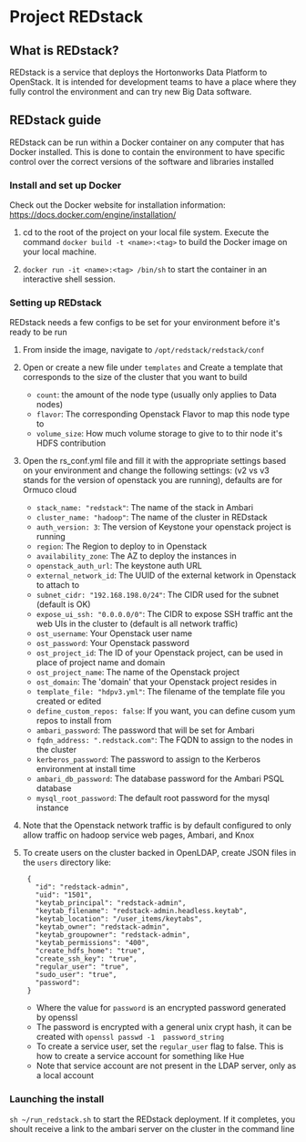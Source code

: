 # Project REDstack

## What is REDstack?
REDstack is a service that deploys the Hortonworks Data Platform to
OpenStack. It is intended for development teams to have a place where
they fully control the environment and can try new Big Data software.

## REDstack guide

REDstack can be run within a Docker container on any computer that has Docker installed.
This is done to contain the environment to have specific control over the correct versions of the software and libraries installed

### Install and set up Docker

Check out the Docker website for installation information: https://docs.docker.com/engine/installation/

1. cd to the root of the project on your local file system. Execute the command `docker build -t <name>:<tag>` to build the Docker image on your local machine.

2. `docker run -it <name>:<tag> /bin/sh` to start the container in an interactive shell session.

### Setting up REDstack

REDstack needs a few configs to be set for your environment before it's ready to be run

1. From inside the image, navigate to `/opt/redstack/redstack/conf`

2. Open or create a new file under `templates` and Create a template that corresponds to the size of the cluster that you want to build
    
    * `count`: the amount of the node type (usually only applies to Data nodes)
    * `flavor`: The corresponding Openstack Flavor to map this node type to
    * `volume_size`: How much volume storage to give to to thir node it's HDFS contribution

3. Open the rs_conf.yml file and fill it with the appropriate settings based on your environment and change the following settings: (v2 vs v3 stands for the version of openstack you are running), defaults are for Ormuco cloud

    * `stack_name: "redstack"`: The name of the stack in Ambari
    * `cluster_name: "hadoop"`: The name of the cluster in REDstack
    * `auth_version: 3`: The version of Keystone your openstack project is running 
    * `region`: The Region to deploy to in Openstack
    * `availability_zone`: The AZ to deploy the instances in
    * `openstack_auth_url`: The keystone auth URL
    * `external_network_id`: The UUID of the external ketwork in Openstack to attach to
    * `subnet_cidr: "192.168.198.0/24"`: The CIDR used for the subnet (default is OK)
    * `expose_ui_ssh: "0.0.0.0/0"`: The CIDR to expose SSH traffic ant the web UIs in the cluster to (default is all network traffic)
    * `ost_username`: Your Openstack user name
    * `ost_password`: Your Openstack password
    * `ost_project_id`: The ID of your Openstack project, can be used in place of project name and domain
    * `ost_project_name`: The name of the Openstack project
    * `ost_domain`: The 'domain' that your Openstack project resides in
    * `template_file: "hdpv3.yml"`: The filename of the template file you created or edited
    * `define_custom_repos: false`: If you want, you can define cusom yum repos to install from
    * `ambari_password`: The password that will be set for Ambari
    * `fqdn_address: ".redstack.com"`: The FQDN to assign to the nodes in the cluster
    * `kerberos_password`: The password to assign to the Kerberos environment at install time
    * `ambari_db_password`: The database password for the Ambari PSQL database
    * `mysql_root_password`: The default root password for the mysql instance
    
4. Note that the Openstack network traffic is by default configured to only allow traffic on hadoop service web pages, Ambari, and Knox
    
5. To create users on the cluster backed in OpenLDAP, create JSON files in the `users` directory like:
    
        {
          "id": "redstack-admin",
          "uid": "1501",
          "keytab_principal": "redstack-admin",
          "keytab_filename": "redstack-admin.headless.keytab",
          "keytab_location": "/user_items/keytabs",
          "keytab_owner": "redstack-admin",
          "keytab_groupowner": "redstack-admin",
          "keytab_permissions": "400",
          "create_hdfs_home": "true",
          "create_ssh_key": "true",
          "regular_user": "true",
          "sudo_user": "true",
          "password": 
        }
        
    - Where the value for `password` is an encrypted password generated by openssl
    - The password is encrypted with a general unix crypt hash, it can be created with `openssl passwd -1  password_string`
    - To create a service user, set the `regular_user` flag to false.  This is how to create a service account for something like Hue
    - Note that service account are not present in the LDAP server, only as a local account

### Launching the install

`sh ~/run_redstack.sh` to start the REDstack deployment.
If it completes, you shoult receive a link to the ambari server on the cluster in the command line
